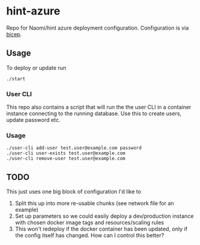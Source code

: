 # hint-azure

Repo for Naomi/hint azure deployment configuration. Configuration is via [bicep](https://learn.microsoft.com/en-us/azure/azure-resource-manager/bicep/overview?tabs=bicep).

## Usage

To deploy or update run

```
./start 
```

### User CLI

This repo also contains a script that will run the the user CLI in a container instance connecting to the running database. Use this to create users, update password etc.

### Usage

```
./user-cli add-user test.user@example.com password
./user-cli user-exists test.user@example.com
./user-cli remove-user test.user@example.com
```

## TODO

This just uses one big block of configuration I'd like to
1. Split this up into more re-usable chunks (see network file for an example)
2. Set up parameters so we could easily deploy a dev/production instance with chosen docker image tags and resources/scaling rules
3. This won't redeploy if the docker container has been updated, only if the config itself has changed. How can I control this better?